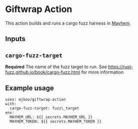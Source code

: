 # Giftwrap Action

This action builds and runs a cargo fuzz harness in [Mayhem](https://forallsecure.com/mayhem-for-code).

## Inputs

## `cargo-fuzz-target`

**Required** The name of the fuzz target to run. See https://rust-fuzz.github.io/book/cargo-fuzz.html for more information

## Example usage

```
uses: mjkoo/giftwrap-action
with:
  cargo-fuzz-target: fuzz\_target
env:
  MAYHEM_URL: ${{ secrets.MAYHEM_URL }}
  MAYHEM_TOKEN: ${{ secrets.MAYHEM_TOKEN }}
```
